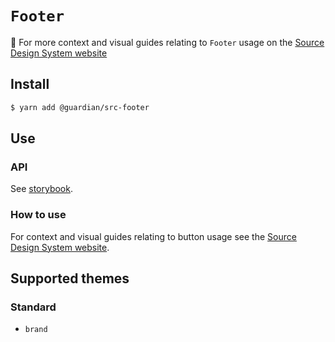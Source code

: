 # `Footer`

📣 For more context and visual guides relating to `Footer` usage on the [Source Design System website](https://www.theguardian.design)

## Install

```sh
$ yarn add @guardian/src-footer
```

## Use

### API

See [storybook](https://guardian.github.io/source/?path=/docs/source-src-footer-footer--playground).

### How to use

For context and visual guides relating to button usage see the [Source Design System website](https://theguardian.design/2a1e5182b/p/12ce79--footer/b/09ee0e).

## Supported themes

### Standard

-   `brand`
